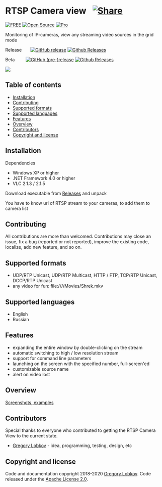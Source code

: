 # RTSP Camera view &nbsp; [![Share](https://img.shields.io/twitter/url/http/shields.io.svg?style=social)](https://twitter.com/intent/tweet?text=Watch%20your%20cameras%20in%20one%20place%20for%20free&url=https://github.com/grigory-lobkov/rtsp-camera-view&hashtags=rtsp,ip-camera,windows,c#)

[![FREE](https://img.shields.io/badge/price-FREE-0098f7.svg?style=flat-square)](https://github.com/grigory-lobkov/rtsp-camera-view/blob/master/LICENSE) 
[![Open Source](https://img.shields.io/github/last-commit/grigory-lobkov/rtsp-camera-view.svg?style=flat-square)](https://github.com/grigory-lobkov/rtsp-camera-view) 
[![Pro](https://img.shields.io/github/license/grigory-lobkov/rtsp-camera-view.svg?style=flat-square)](https://github.com/grigory-lobkov/rtsp-camera-view/blob/master/LICENSE)

Monitoring of IP-cameras, view any streaming video sources in the grid mode

Release &nbsp; &nbsp; &nbsp; [![GitHub release](https://img.shields.io/github/release/grigory-lobkov/rtsp-camera-view.svg?style=flat-square)](https://github.com/grigory-lobkov/rtsp-camera-view/releases) 
[![Github Releases](https://img.shields.io/github/downloads-pre/grigory-lobkov/rtsp-camera-view/latest/total.svg?style=flat-square)](https://github.com/grigory-lobkov/rtsp-camera-view/releases)

Beta &nbsp; &nbsp; &nbsp; &nbsp; [![GitHub (pre-)release](https://img.shields.io/github/release/grigory-lobkov/rtsp-camera-view/all.svg?style=flat-square)](https://github.com/grigory-lobkov/rtsp-camera-view/releases) 
[![Github Releases](https://img.shields.io/github/downloads/grigory-lobkov/rtsp-camera-view/latest/total.svg?style=flat-square)](https://github.com/grigory-lobkov/rtsp-camera-view/releases)



![](https://user-images.githubusercontent.com/36440722/39676355-b801a8b2-5182-11e8-9d37-1002c36ac873.jpg)



## Table of contents

- [Installation](#installation)
- [Contributing](#contributing)
- [Supported formats](#supported-formats)
- [Supported languages](#supported-languages)
- [Features](#features)
- [Overview](#overview)
- [Contributors](#contributors)
- [Copyright and license](#copyright-and-license)



## Installation
Dependencies
- Windows XP or higher
- .NET Framework 4.0 or higher
- VLC 2.1.3 / 2.1.5

Download executable from [Releases](https://github.com/grigory-lobkov/rtsp-camera-view/releases) and unpack

You have to know url of RTSP stream to your cameras, to add them to camera list


## Contributing
All contributions are more than welcomed. Contributions may close an issue, fix a bug (reported or not reported), improve the existing code, localize, add new feature, and so on.



## Supported formats
- UDP/RTP Unicast, UDP/RTP Multicast, HTTP / FTP, TCP/RTP Unicast, DCCP/RTP Unicast
- any video for fun: file:////Movies/Shrek.mkv



## Supported languages
- English
- Russian



## Features
- expanding the entire window by double-clicking on the stream
- automatic switching to high / low resolution stream
- support for command line parameters
- launching on the screen with the specified number, full-screen'ed
- customizable source name
- alert on video lost


## Overview
[Screenshots, examples](https://github.com/grigory-lobkov/rtsp-camera-view/wiki/Overview)



## Contributors

Special thanks to everyone who contributed to getting the RTSP Camera View to the current state.

- [Gregory Lobkov](https://github.com/grigory-lobkov) - idea, programming, testing, design, etc



## Copyright and license

Code and documentation copyright 2018-2020 [Gregory Lobkov](https://github.com/grigory-lobkov). Code released under the [Apache License 2.0](https://github.com/grigory-lobkov/rtsp-camera-view/blob/master/LICENSE).
